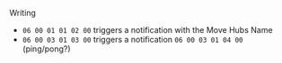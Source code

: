 Writing

* `06 00 01 01 02 00` triggers a notification with the Move Hubs Name
* `06 00 03 01 03 00` triggers a notification `06 00 03 01 04 00` (ping/pong?)
